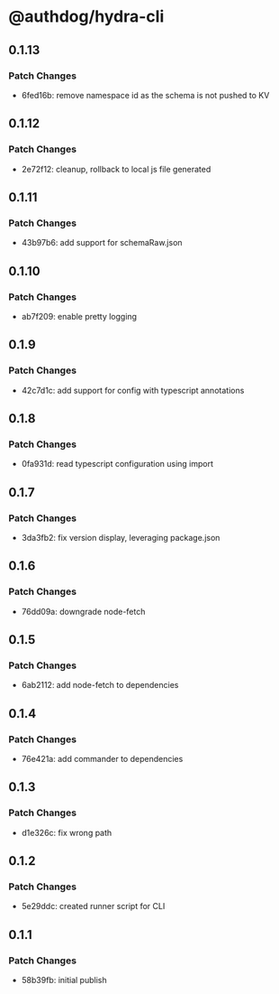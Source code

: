 # @authdog/hydra-cli

## 0.1.13

### Patch Changes

- 6fed16b: remove namespace id as the schema is not pushed to KV

## 0.1.12

### Patch Changes

- 2e72f12: cleanup, rollback to local js file generated

## 0.1.11

### Patch Changes

- 43b97b6: add support for schemaRaw.json

## 0.1.10

### Patch Changes

- ab7f209: enable pretty logging

## 0.1.9

### Patch Changes

- 42c7d1c: add support for config with typescript annotations

## 0.1.8

### Patch Changes

- 0fa931d: read typescript configuration using import

## 0.1.7

### Patch Changes

- 3da3fb2: fix version display, leveraging package.json

## 0.1.6

### Patch Changes

- 76dd09a: downgrade node-fetch

## 0.1.5

### Patch Changes

- 6ab2112: add node-fetch to dependencies

## 0.1.4

### Patch Changes

- 76e421a: add commander to dependencies

## 0.1.3

### Patch Changes

- d1e326c: fix wrong path

## 0.1.2

### Patch Changes

- 5e29ddc: created runner script for CLI

## 0.1.1

### Patch Changes

- 58b39fb: initial publish
